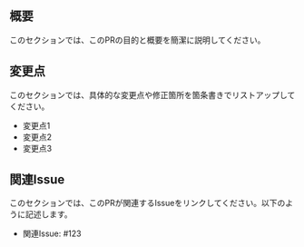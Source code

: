 ## 概要

このセクションでは、このPRの目的と概要を簡潔に説明してください。

## 変更点

このセクションでは、具体的な変更点や修正箇所を箇条書きでリストアップしてください。

- 変更点1
- 変更点2
- 変更点3

## 関連Issue

このセクションでは、このPRが関連するIssueをリンクしてください。以下のように記述します。

- 関連Issue: #123